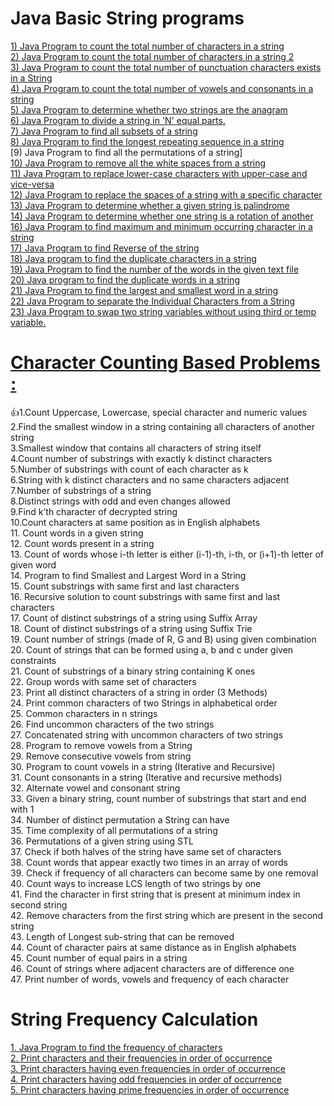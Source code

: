 # Java Basic String programs
[1) Java Program to count the total number of characters in a string](https://www.javatpoint.com/java-program-to-count-the-total-number-of-characters-in-a-string)</br>
[2) Java Program to count the total number of characters in a string 2](https://www.javatpoint.com/java-program-to-count-the-total-number-of-vowels-and-consonants-in-a-string)</br>
[3) Java Program to count the total number of punctuation characters exists in a String](https://github.com/maainul/Java/blob/master/src/javastrings/intervieQuestions/_3_TotalNumberofPunctionCharacterOfAString.java)</br>
[4) Java Program to count the total number of vowels and consonants in a string](https://www.javatpoint.com/java-program-to-count-the-total-number-of-vowels-and-consonants-in-a-string)</br>
[5) Java Program to determine whether two strings are the anagram](https://www.javatpoint.com/java-program-to-determine-whether-two-strings-are-the-anagram)</br>
[6) Java Program to divide a string in 'N' equal parts.](https://www.javatpoint.com/java-program-to-divide-a-string-in-n-equal-parts)</br>
[7) Java Program to find all subsets of a string](https://www.javatpoint.com/java-program-to-find-all-subsets-of-a-string)</br>
[8) Java Program to find the longest repeating sequence in a string](https://www.javatpoint.com/java-program-to-find-the-longest-repeating-sequence-in-a-string)</br>
[9) Java Program to find all the permutations of a string]</br>
[10) Java Program to remove all the white spaces from a string](https://www.javatpoint.com/java-program-to-remove-all-the-white-spaces-from-a-string)</br>
[11) Java Program to replace lower-case characters with upper-case and vice-versa](https://www.javatpoint.com/java-program-to-replace-lower-case-characters-with-upper-case-and-vice-versa)</br>
[12) Java Program to replace the spaces of a string with a specific character](https://www.javatpoint.com/java-program-to-replace-the-spaces-of-a-string-with-a-specific-character)</br>
[13) Java Program to determine whether a given string is palindrome](https://www.javatpoint.com/java-program-to-determine-whether-a-given-string-is-palindrome)</br>
[14) Java Program to determine whether one string is a rotation of another](https://www.javatpoint.com/java-program-to-determine-whether-one-string-is-a-rotation-of-another)</br>
[16) Java Program to find maximum and minimum occurring character in a string](https://www.javatpoint.com/java-program-to-find-maximum-and-minimum-occurring-character-in-a-string)</br>
[17) Java Program to find Reverse of the string](https://www.javatpoint.com/java-program-to-find-reverse-of-the-string)</br>
[18) Java program to find the duplicate characters in a string](https://www.javatpoint.com/java-program-to-find-the-duplicate-characters-in-a-string)</br>
[19) Java Program to find the number of the words in the given text file](https://github.com/maainul/Java/blob/master/src/intervieQuestions/String/CountAndShowNumberOfWorld.java)</br>
[20) Java program to find the duplicate words in a string](https://www.javatpoint.com/java-program-to-find-the-duplicate-words-in-a-string)</br>
[21) Java Program to find the largest and smallest word in a string](https://www.javatpoint.com/java-program-to-find-the-largest-and-smallest-word-in-a-string)</br>
[22) Java Program to separate the Individual Characters from a String](https://www.javatpoint.com/java-program-to-separate-the-individual-characters-from-a-string)</br>
[23) Java Program to swap two string variables without using third or temp variable.](https://www.javatpoint.com/java-program-to-swap-two-string-variables-without-using-third-or-temp-variable)</br>

# [Character Counting Based Problems :](https://www.geeksforgeeks.org/string-data-structure/#sorting%20&%20searching)</br>

:+1:1.Count Uppercase, Lowercase, special character and numeric values</br>
2.Find the smallest window in a string containing all characters of another string</br>
3.Smallest window that contains all characters of string itself</br>
4.Count number of substrings with exactly k distinct characters</br>
5.Number of substrings with count of each character as k</br>
6.String with k distinct characters and no same characters adjacent</br>
7.Number of substrings of a string</br>
8.Distinct strings with odd and even changes allowed</br>
9.Find k’th character of decrypted string</br>
10.Count characters at same position as in English alphabets</br>
11. Count words in a given string</br>
12. Count words present in a string</br>
13. Count of words whose i-th letter is either (i-1)-th, i-th, or (i+1)-th letter of given word</br>
14. Program to find Smallest and Largest Word in a String</br>
15. Count substrings with same first and last characters</br>
16. Recursive solution to count substrings with same first and last characters</br>
17. Count of distinct substrings of a string using Suffix Array</br>
18. Count of distinct substrings of a string using Suffix Trie</br>
19. Count number of strings (made of R, G and B) using given combination</br>
20. Count of strings that can be formed using a, b and c under given constraints</br>
21. Count of substrings of a binary string containing K ones</br>
22. Group words with same set of characters</br>
23. Print all distinct characters of a string in order (3 Methods)</br>
24. Print common characters of two Strings in alphabetical order</br>
25. Common characters in n strings</br>
26. Find uncommon characters of the two strings</br>
27. Concatenated string with uncommon characters of two strings</br>
28. Program to remove vowels from a String</br>
29. Remove consecutive vowels from string</br>
30. Program to count vowels in a string (Iterative and Recursive)</br>
31. Count consonants in a string (Iterative and recursive methods)</br>
32. Alternate vowel and consonant string</br>
33. Given a binary string, count number of substrings that start and end with 1</br>
34. Number of distinct permutation a String can have</br>
35. Time complexity of all permutations of a string</br>
36. Permutations of a given string using STL</br>
37. Check if both halves of the string have same set of characters</br>
38. Count words that appear exactly two times in an array of words</br>
39. Check if frequency of all characters can become same by one removal</br>
40. Count ways to increase LCS length of two strings by one</br>
41. Find the character in first string that is present at minimum index in second string</br>
42. Remove characters from the first string which are present in the second string</br>
43. Length of Longest sub-string that can be removed</br>
44. Count of character pairs at same distance as in English alphabets</br>
45. Count number of equal pairs in a string</br>
46. Count of strings where adjacent characters are of difference one</br>
47. Print number of words, vowels and frequency of each character</br>


# String Frequency Calculation

[1. Java Program to find the frequency of characters](https://www.faceprep.in/program-to-find-the-frequency-of-characters-in-a-string/)</br>
[2. Print characters and their frequencies in order of occurrence](https://www.geeksforgeeks.org/print-characters-frequencies-order-occurrence/)</br>
[3. Print characters having even frequencies in order of occurrence](https://github.com/maainul/Java/blob/master/src/intervieQuestions/String/FC_3_CharactersHavingEvenFrequenciesInOrderOfOccurrence/FC_3_CharactersHavingEvenFrequenciesInOrderOfOccurrence.java)</br>
[4. Print characters having odd frequencies in order of occurrence](https://github.com/maainul/Java/blob/master/src/intervieQuestions/String/FC_4_CharactersHavingOddFrequenciesInOrderOfOccurrence/FC_4_CharactersHavingOddFrequenciesInOrderOfOccurrence.java)</br>
[5. Print characters having prime frequencies in order of occurrence](https://www.geeksforgeeks.org/print-characters-having-prime-frequencies-in-order-of-occurrence/)</br>
